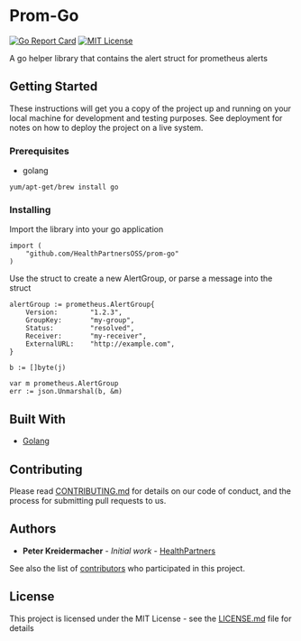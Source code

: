 # Prom-Go

[![Go Report Card](https://goreportcard.com/badge/github.com/HealthPartnersOSS/snogo)](https://goreportcard.com/report/github.com/HealthPartnersOSS/snogo)
[![MIT License](https://badges.frapsoft.com/os/mit/mit.svg?v=102)](https://github.com/ellerbrock/open-source-badge/)

A go helper library that contains the alert struct for prometheus alerts

## Getting Started

These instructions will get you a copy of the project up and running on your local machine for development and testing purposes. See deployment for notes on how to deploy the project on a live system.

### Prerequisites

- golang

```
yum/apt-get/brew install go
```

### Installing

Import the library into your go application

```
import (
	"github.com/HealthPartnersOSS/prom-go"
)
```

Use the struct to create a new AlertGroup, or parse a message into the struct

```
alertGroup := prometheus.AlertGroup{
    Version:        "1.2.3",
	GroupKey:       "my-group",
	Status:         "resolved",
	Receiver:       "my-receiver",
	ExternalURL:    "http://example.com",
}

b := []byte(j)

var m prometheus.AlertGroup
err := json.Unmarshal(b, &m)
```

## Built With

* [Golang](https://golang.org/)

## Contributing

Please read [CONTRIBUTING.md](CONTRIBUTING.md) for details on our code of conduct, and the process for submitting pull requests to us.

## Authors

* **Peter Kreidermacher** - *Initial work* - [HealthPartners](https://github.com/healthpartnersoss)

See also the list of [contributors](https://github.com/healthpartnersoss/prom-go/contributors) who participated in this project.

## License

This project is licensed under the MIT License - see the [LICENSE.md](LICENSE.md) file for details
